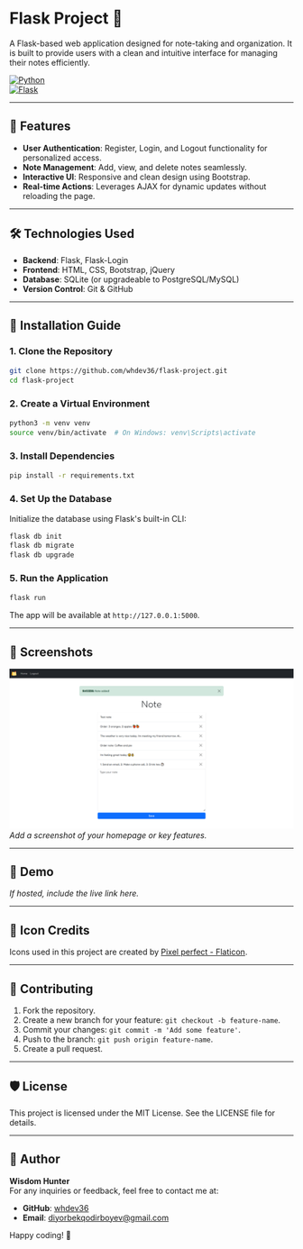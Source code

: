 # Flask Project 📜

A Flask-based web application designed for note-taking and organization. It is built to provide users with a clean and intuitive interface for managing their notes efficiently.  

[![Python](https://img.shields.io/badge/Python-3.10%2B-blue)](https://www.python.org/)  
[![Flask](https://img.shields.io/badge/Flask-2.x-lightgrey)](https://flask.palletsprojects.com/)  

---

## 🚀 Features
- **User Authentication**: Register, Login, and Logout functionality for personalized access.
- **Note Management**: Add, view, and delete notes seamlessly.
- **Interactive UI**: Responsive and clean design using Bootstrap.
- **Real-time Actions**: Leverages AJAX for dynamic updates without reloading the page.

---

## 🛠️ Technologies Used
- **Backend**: Flask, Flask-Login
- **Frontend**: HTML, CSS, Bootstrap, jQuery
- **Database**: SQLite (or upgradeable to PostgreSQL/MySQL)
- **Version Control**: Git & GitHub

---

## 🧰 Installation Guide

### 1. Clone the Repository
```bash
git clone https://github.com/whdev36/flask-project.git
cd flask-project
```

### 2. Create a Virtual Environment
```bash
python3 -m venv venv
source venv/bin/activate  # On Windows: venv\Scripts\activate
```

### 3. Install Dependencies
```bash
pip install -r requirements.txt
```

### 4. Set Up the Database
Initialize the database using Flask's built-in CLI:
```bash
flask db init
flask db migrate
flask db upgrade
```

### 5. Run the Application
```bash
flask run
```
The app will be available at `http://127.0.0.1:5000`.

---

## 📸 Screenshots
![Homepage Screenshot](./demo/home.png)  
_Add a screenshot of your homepage or key features._

---

## 🔗 Demo
_If hosted, include the live link here._

---

## 📝 Icon Credits
Icons used in this project are created by [Pixel perfect - Flaticon](https://www.flaticon.com/free-icons/paper).

---

## 🤝 Contributing
1. Fork the repository.
2. Create a new branch for your feature: `git checkout -b feature-name`.
3. Commit your changes: `git commit -m 'Add some feature'`.
4. Push to the branch: `git push origin feature-name`.
5. Create a pull request.

---

## 🛡️ License
This project is licensed under the MIT License. See the LICENSE file for details.

---

## 👤 Author
**Wisdom Hunter**  
For any inquiries or feedback, feel free to contact me at:  
- **GitHub**: [whdev36](https://github.com/whdev36)  
- **Email**: diyorbekqodirboyev@gmail.com 

Happy coding! 🚀
